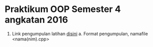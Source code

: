 # Praktikum OOP Semester 4 angkatan 2016
1. Link pengumpulan latihan [disini](https://goo.gl/forms/XX89NopSnoiOd5Rm2)
   a. Format pengumpulan, namafile <nama(nim).cpp>
